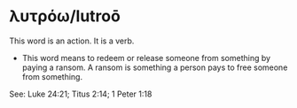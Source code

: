 # λυτρόω/lutroō
This word is an action. It is a verb.
* This word means to redeem or release someone from something by paying a ransom. A ransom is something a person pays to free someone from something. 

See: Luke 24:21; Titus 2:14; 1 Peter 1:18
